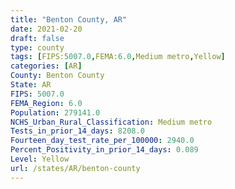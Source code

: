 ```yaml
---
title: "Benton County, AR"
date: 2021-02-20
draft: false
type: county
tags: [FIPS:5007.0,FEMA:6.0,Medium metro,Yellow]
categories: [AR]
County: Benton County
State: AR
FIPS: 5007.0
FEMA_Region: 6.0
Population: 279141.0
NCHS_Urban_Rural_Classification: Medium metro
Tests_in_prior_14_days: 8208.0
Fourteen_day_test_rate_per_100000: 2940.0
Percent_Positivity_in_prior_14_days: 0.089
Level: Yellow
url: /states/AR/benton-county
---
```



